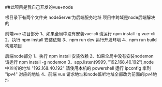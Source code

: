 ##此项目是我自己开发的vue+node

根目录下有两个文件夹
nodeServer为后端服务地址
项目中跨域是node后端解决的

前端vue 项目部分
1、如果全局中没有安装vue-cli 请运行 npm install -g vue-cli
2、执行 npm install 安装依赖 
3、npm run dev 运行开发环境
4、npm run build 构建项目


后端node部分
1、执行 npm install 安装依赖
2、如果全局中没有安装nodemon请运行 npm install -g nodemon
3、app.listen(9999, "192.168.40.192"),node中监听的地址 "192.168.40.192" 请使用本机的 powershell 运行 ipconfig 拿到 "ipv4" 对应的地址
4、前端 vue 请求地址和node监听地址全部改为前面的ipv4地址
